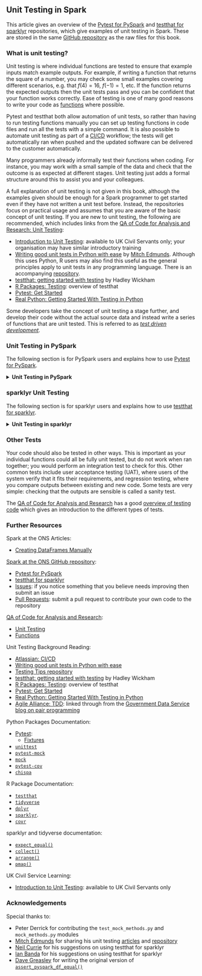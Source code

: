 ## Unit Testing in Spark

This article gives an overview of the [Pytest for PySpark](https://github.com/best-practice-and-impact/ons-spark/blob/main/ons-spark/pytest-for-pyspark/) and [testthat for sparklyr](https://github.com/best-practice-and-impact/ons-spark/blob/main/ons-spark/testthat-for-sparklyr/) repositories, which give examples of unit testing in Spark. These are stored in the same [GitHub repository](https://github.com/best-practice-and-impact/ons-spark/) as the raw files for this book.

### What is unit testing?

Unit testing is where individual functions are tested to ensure that example inputs match example outputs. For example, if writing a function that returns the square of a number, you may check some small examples covering different scenarios, e.g. that $f(4) = 16$, $f(-1) = 1$, etc. If the function returns the expected outputs then the unit tests pass and you can be confident that your function works correctly. Ease of testing is one of many good reasons to write your code as [functions](https://best-practice-and-impact.github.io/qa-of-code-guidance/core_programming.html#functions) where possible.

Pytest and testthat both allow automation of unit tests, so rather than having to run testing functions manually you can set up testing functions in code files and run all the tests with a simple command. It is also possible to automate unit testing as part of a [CI/CD](https://www.atlassian.com/continuous-delivery/principles/continuous-integration-vs-delivery-vs-deployment) workflow; the tests will get automatically ran when pushed and the updated software can be delivered to the customer automatically.

Many programmers already informally test their functions when coding. For instance, you may work with a small sample of the data and check that the outcome is as expected at different stages. Unit testing just adds a formal structure around this to assist you and your colleagues.

A full explanation of unit testing is not given in this book, although the examples given should be enough for a Spark programmer to get started even if they have not written a unit test before. Instead, the repositories focus on practical usage and assumes that you are aware of the basic concept of unit testing. If you are new to unit testing, the following are recommended, which includes links from the [QA of Code for Analysis and Research: Unit Testing](https://best-practice-and-impact.github.io/qa-of-code-guidance/testing_code.html#unit-testing):
- [Introduction to Unit Testing](https://learninghub.ons.gov.uk/enrol/index.php?id=539): available to UK Civil Servants only; your organisation may have similar introductory training
- [Writing good unit tests in Python with ease](https://mitches-got-glitches.medium.com/writing-good-unit-tests-in-python-with-ease-5fb6d7aa2b77) by [Mitch Edmunds](https://github.com/mitches-got-glitches). Although this uses Python, R users may also find this useful as the general principles apply to unit tests in any programming language. There is an accompanying [repository](https://github.com/mitches-got-glitches/testing-tips).
- [testthat: getting started with testing](https://vita.had.co.nz/papers/testthat.pdf) by Hadley Wickham
- [R Packages: Testing](https://r-pkgs.org/tests.html): overview of testthat
- [Pytest: Get Started](https://docs.pytest.org/en/latest/getting-started.html)
- [Real Python: Getting Started With Testing in Python](https://realpython.com/python-testing/)

Some developers take the concept of unit testing a stage further, and develop their code without the actual source data and instead write a series of functions that are unit tested. This is referred to as [*test driven development*](https://www.agilealliance.org/glossary/tdd).

### Unit Testing in PySpark

The following section is for PySpark users and explains how to use [Pytest for PySpark](https://github.com/best-practice-and-impact/ons-spark/blob/main/ons-spark/pytest-for-pyspark/).

<details>

<summary><b>Unit Testing in PySpark</b></summary>

<br>

#### Why use Pytest?

[Pytest](https://docs.pytest.org/en/stable/) is easier to use than Pythons default [`unittest`](https://docs.python.org/3/library/unittest.html) module. The issue with unit testing PySpark code is that you need to set up a Spark session; Pytest lets you easily do this with a [*fixture*](https://docs.pytest.org/en/6.2.x/fixture.html).

Pytest can be installed in the usual way. You will also want to ensure that [`pytest-mock`](https://pypi.org/project/pytest-mock/) and [`mock`](https://docs.python.org/3/library/unittest.mock.html) are installed for mocking, and [`pytest-cov`](https://pytest-cov.readthedocs.io/en/latest/) to look at code coverage. All four of these can be installed with the [requirements](https://github.com/best-practice-and-impact/ons-spark/blob/main/ons-spark/pytest-for-pyspark/requirements.txt) file within this repository using `pip install -r requirements.txt`. If you are using CDSW at the ONS, ensure that you are installing with Python 3 with `pip3 install requirements.txt`.

#### Test Structure

This example has four modules, stored in a directory named [`functions`](https://github.com/best-practice-and-impact/ons-spark/blob/main/ons-spark/pytest-for-pyspark/functions/). Each has a suite of tests, stored in a [`tests`](https://github.com/best-practice-and-impact/ons-spark/blob/main/ons-spark/pytest-for-pyspark/tests/) directory, as well as configuration files and a [`README`](https://github.com/best-practice-and-impact/ons-spark/blob/main/ons-spark/pytest-for-pyspark/README.md) at the top level:

- [`functions`](https://github.com/best-practice-and-impact/ons-spark/blob/main/ons-spark/pytest-for-pyspark/functions/):
    - [`basic_functions.py`](https://github.com/best-practice-and-impact/ons-spark/blob/main/ons-spark/pytest-for-pyspark/functions/basic_functions.py)
    - [`dataframe_functions.py`](https://github.com/best-practice-and-impact/ons-spark/blob/main/ons-spark/pytest-for-pyspark/functions/dataframe_functions.py)
    - [`mock_methods.py`](https://github.com/best-practice-and-impact/ons-spark/blob/main/ons-spark/pytest-for-pyspark/functions/mock_methods.py)
    - [`more_functions.py`](https://github.com/best-practice-and-impact/ons-spark/blob/main/ons-spark/pytest-for-pyspark/functions/more_functions.py)
- [`tests`](https://github.com/best-practice-and-impact/ons-spark/blob/main/ons-spark/pytest-for-pyspark/tests/):
    - [`__init__.py`](https://github.com/best-practice-and-impact/ons-spark/blob/main/ons-spark/pytest-for-pyspark/tests/__init__.py)
    - [`conftest.py`](https://github.com/best-practice-and-impact/ons-spark/blob/main/ons-spark/pytest-for-pyspark/tests/conftest.py)
    - [`helpers.py`](https://github.com/best-practice-and-impact/ons-spark/blob/main/ons-spark/pytest-for-pyspark/tests/helpers.py)
    - [`test_basic.py`](https://github.com/best-practice-and-impact/ons-spark/blob/main/ons-spark/pytest-for-pyspark/tests/test_basic.py)
    - [`test_dataframe.py`](https://github.com/best-practice-and-impact/ons-spark/blob/main/ons-spark/pytest-for-pyspark/tests/test_dataframe.py)
    - [`test_mock_methods.py`](https://github.com/best-practice-and-impact/ons-spark/blob/main/ons-spark/pytest-for-pyspark/tests/test_mock_methods.py)
    - [`test_more.py`](https://github.com/best-practice-and-impact/ons-spark/blob/main/ons-spark/pytest-for-pyspark/tests/test_more.py)
- [`pytest.ini`](https://github.com/best-practice-and-impact/ons-spark/blob/main/ons-spark/pytest-for-pyspark/pytest.ini)
- [`README.md`](https://github.com/best-practice-and-impact/ons-spark/blob/main/ons-spark/pytest-for-pyspark/README.md)
- [`requirements.txt`](https://github.com/best-practice-and-impact/ons-spark/blob/main/ons-spark/pytest-for-pyspark/requirements.txt)

Note that all the test modules begin with `test_*`; Pytest will also discover them if they end in `*_test`. The tests in [`test_mock_methods.py`](https://github.com/best-practice-and-impact/ons-spark/blob/main/ons-spark/pytest-for-pyspark/tests/test_mock_methods.py) are organised into *classes*; this is optional in Pytest but can make your code easier to read.

If you are using this structure it is essential that you include an [`__init__.py`](https://github.com/best-practice-and-impact/ons-spark/blob/main/ons-spark/pytest-for-pyspark/tests/__init__.py) file in the tests directory. This can be blank. Without it, Pytest will not be able to correctly import modules and your tests will not even compile.

Fixtures contained in [`conftest.py`](https://github.com/best-practice-and-impact/ons-spark/blob/main/ons-spark/pytest-for-pyspark/tests/conftest.py) can be used in any of the testing modules, without having to be specifically imported. This is the most logical place to put fixtures which have a `session` scope, including the fixture which defines the Spark session. As we want to store the test data as close to the test as possible, if your fixtures are not used in more than one module store them in that module rather than `conftest.py`.

Custom functions are stored in [`helpers.py`](https://github.com/best-practice-and-impact/ons-spark/blob/main/ons-spark/pytest-for-pyspark/tests/helpers.py). The key difference between this and `conftest.py` is that these are functions, not fixtures, and are imported in the usual way, e.g. `from tests.helpers import assert_pyspark_df_equal`.

#### Writing Tests

Writing unit tests for PySpark with Pytest is the same as writing a normal unit test, just with the additional challenge that a Spark session is needed to run the tests. To adapt Pytest for PySpark, a *fixture* needs to be added with scope `session` in [`conftest.py`](https://github.com/best-practice-and-impact/ons-spark/blob/main/ons-spark/pytest-for-pyspark/tests/conftest.py) that defines the Spark session. You can then pass this into each test. See the example code for more information on this.

#### Running Tests

To run the unit tests when in a container, open a terminal window and run `pytest`. This will automatically discover the tests and run them. You can also run them through the Python console with `!pytest`.

You can run a single module of tests with `pytest test_module_name.py` and run an individual test with `pytest test_module_name.py::test_name`. This can be useful when you have a large test suite and are only changing one module or function.

There are several options that you can specify when using Pytest. `pytest -v` will list the full names of the tests and if they passed or not and `pytest -vv` will give you the full output. You can find a full list of options with `pytest -h`.

#### Example Tests

The example tests cover several common scenarios, although they are far from exhaustive. Note that these unit tests use [manually created DataFrames](../spark-overview/creating-dataframes).

For Pytest to discover tests, they must begin with `test_`. Optionally they can be grouped into parent classes, which are in `CamelCase` and begin `Test`.

[Basic Tests](https://github.com/best-practice-and-impact/ons-spark/blob/main/ons-spark/pytest-for-pyspark/tests/test_basic.py): gives some simple examples:
- `test_count_animal`: simple scalar equality
- `test_format_columns`: checks that the output columns have the correct name and order
- `test_format_columns_unordered`: as above, but columns can be in any order

[DataFrame Tests](https://github.com/best-practice-and-impact/ons-spark/blob/main/ons-spark/pytest-for-pyspark/tests/test_dataframe.py): shows three different ways to test PySpark DF equality:
- `test_group_animal_collect`: tests DF equality using `.collect()`
- `test_group_animal_toPandas`: tests DF equality by using `.toPandas()` then `assert_frame_equal()`
- `test_group_animal_pyspark`: tests DF equality with a function that can be customised

You may want to investigate the [`chispa`](https://github.com/MrPowers/chispa) package for another way to check DataFrame equality if using Spark 3.0 or above.

[Mocking Tests](https://github.com/best-practice-and-impact/ons-spark/blob/main/ons-spark/pytest-for-pyspark/tests/test_mock_methods.py): provides examples using the `mock` module; these are grouped into classes:
- `TestCheckIsFirstOfMonth`:
    - `test_check_if_first_of_month`: mocks `datetime` to return `True`
    - `test_check_if_not_first_of_month`: mocks `datetime` to return `False`
- `TestReadCsvFromCdsw`:
    - `test_read_csv_from_cdsw`: uses `assert_called_with` a mocked file name, to verify that the function is called
- `TestReadCsvFromHdfs`:
    - `test_read_csv_from_hdfs`: as above, but uses Spark rather than pandas
- `TestOpenJson`:
    - `test_open_json`: as above, but reading a JSON file
- `TestJsonToDictionary`:
    - `test_json_to_dictionary`: mocks the reading of the dictionary with the one specified in `keywords`

[More Tests](https://github.com/best-practice-and-impact/ons-spark/blob/main/ons-spark/pytest-for-pyspark/tests/test_more.py): covers errors, mocking, data types, parametrisation and an example of Test Driven Development:
- `test_analysis_exception`: tests that the code raises an error
- `test_read_and_format_rescue`: uses mocking instead of reading from HDFS and tests data types
- `test_count_animal_parametrise`: example of parametrisation; generalised version of `test_count_animal`
- `TestAddSquareColumn`: this class contains six tests, all of the same format, which were written using [*test driven development*](https://www.agilealliance.org/glossary/tdd), where the tests are written *before* the code:
    - `test_add_square_column_small`
    - `test_add_square_column_null_identity`
    - `test_add_square_column_large`
    - `test_add_square_column_decimal`
    - `test_add_square_column_negative`

#### Ignoring Warnings

Your tests will return either `passed` or `failed` for each test. In addition, you may get warnings. Sometimes these contain useful information about the code, that prompts you to correct some potential problems. They warnings can however be superfluous, for instance, if the warning is not relevant to you or is from another package. You can create a [`pytest.ini`](https://github.com/best-practice-and-impact/ons-spark/blob/main/ons-spark/pytest-for-pyspark/pytest.ini) file in the parent directory, with instructions to ignore certain types of warnings. If running this example at the ONS with CDSW, there is a `DeprecationWarning` from a built in Cloudera package, plus a `RuntimeWarning`; both are ignored through providing a partial string match. Do not just ignore entire classes of errors; warnings exist for a reason!

#### Mocking

Unit testing functions which take an input and produce an output, without any side effects, are relatively straightforward and when developing with unit tests in mind it is useful to try and write functions in this way. Some functions do have side effects; for instance, reading from a file on HDFS or another data source, or writing out to a log file. When unit testing we do not want to read or write files; instead, we can use the concept of [*mocking*](https://github.com/best-practice-and-impact/ons-spark/blob/main/ons-spark/pytest-for-pyspark/tests/test_mock_methods.py).

Mocking enables you to alter the behaviour of objects in your code. So for instance, rather than read a file which returns a PySpark DataFrame, you can specify a different DataFrame which will be returned instead. See the example in `test_read_and_format_rescue`. Another use of mocking is to replace calls to the current date and time with a fixed value (see `test_check_if_first_of_month`).

The example in `test_read_and_format_rescue` uses the `pytest-mock` module which can be installed with pip. This works essentially as a wrapper to the `mock` module used in `test_mock_methods.py`; which one to use is personal preference.

This only scratches the surface of what mocking can do. The documentation for [pytest-mock](https://pypi.org/project/pytest-mock/) and [mock](https://docs.python.org/3/library/unittest.mock.html) give more detail on this.

#### Parametrisation

`test_count_animal_parametrise` is an example of parametrisation. Whereas `test_count_animal` only checked that `"Cat"` was 3, here the test is generalised to check other animals too in a succinct manner.

#### Coverage

Ideally unit tests should cover as much of your code as possible. There is an automated way to check what percentage of each module is covered, using the [`pytest-cov`](https://pytest-cov.readthedocs.io/en/latest/) module.

To run, open a terminal window and run `pytest --cov functions`, where `functions` is the name of the directory where your modules are stored.

This will return a report showing what percentage of each module is covered by unit tests. Obviously, the higher the percentage the better, but there is no standard percentage to aim for: each project is different and some will have more coverage than others. For instance, a module which covers reading and writing data from HDFS or another data source will often have less coverage than one with pure statistical functions.

#### `chispa`: Checking DataFrame Equality

The [`chispa`](https://github.com/MrPowers/chispa) package contains methods that can be used to test PySpark DataFrame equality. However, as a dependency it will install Spark 3, so if you are using Spark 2.4 or earlier you will have to manually uninstall this and revert back. If you are an experienced user or are using Spark 3 you may want to investigate this package further.

</details>

### sparklyr Unit Testing

The following section is for sparklyr users and explains how to use [testthat for sparklyr](https://github.com/best-practice-and-impact/ons-spark/blob/main/ons-spark/testthat-for-sparklyr/).

<details>

<summary><b>Unit Testing in sparklyr</b></summary>

<br>

There is only a small amount of information available online for best practice when unit testing sparklyr code. As such this repository is in development and we encourage any contributions or suggestions; please do this by raising an [issue](https://github.com/best-practice-and-impact/ons-spark/issues) or [pull request](https://github.com/best-practice-and-impact/ons-spark/pulls) on [GitHub](https://github.com/best-practice-and-impact/ons-spark).

#### Why use testthat?

[`testthat`](https://testthat.r-lib.org/) is the most popular unit testing package available for R. It is connected to the [`tidyverse`](https://www.tidyverse.org/) suite of packages, along with [`dplyr`](https://dplyr.tidyverse.org/) and [`sparklyr`](https://spark.rstudio.com/). `testthat` can be used with sparklyr code by setting up a local Spark connection in a setup file.

You can install `testthat` in the usual way with `install.packages("testthat")`. It is recommended to install `tidyverse` first; also ensure that you have installed `sparklyr`. You can also install [`covr`](https://github.com/r-lib/covr#readme) if you want to check [code coverage](#Coverage).

#### Test Structure

This example has three modules, stored in a [`functions`](https://github.com/best-practice-and-impact/ons-spark/blob/main/ons-spark/testthat-for-sparklyr/functions/) directory. Each has a suite of tests, stored in a [`tests`](https://github.com/best-practice-and-impact/ons-spark/blob/main/ons-spark/testthat-for-sparklyr/tests/) directory:

- [`functions`](https://github.com/best-practice-and-impact/ons-spark/blob/main/ons-spark/testthat-for-sparklyr/functions/)
    - [`basic_functions.R`](https://github.com/best-practice-and-impact/ons-spark/blob/main/ons-spark/testthat-for-sparklyr/functions/basic_functions.R)
    - [`dataframe_functions.R`](https://github.com/best-practice-and-impact/ons-spark/blob/main/ons-spark/testthat-for-sparklyr/functions/dataframe_functions.R)
    - [`more_functions.R`](https://github.com/best-practice-and-impact/ons-spark/blob/main/ons-spark/testthat-for-sparklyr/functions/more_functions.R)
- [`tests`](https://github.com/best-practice-and-impact/ons-spark/blob/main/ons-spark/testthat-for-sparklyr/tests/)
    - [`setup_spark.R`](https://github.com/best-practice-and-impact/ons-spark/blob/main/ons-spark/testthat-for-sparklyr/tests/setup_spark.R)
    - [`test_basic.R`](https://github.com/best-practice-and-impact/ons-spark/blob/main/ons-spark/testthat-for-sparklyr/tests/test_basic.R)
    - [`test_dataframe.R`](https://github.com/best-practice-and-impact/ons-spark/blob/main/ons-spark/testthat-for-sparklyr/tests/test_dataframe.R)
    - [`test_more.R`](https://github.com/best-practice-and-impact/ons-spark/blob/main/ons-spark/testthat-for-sparklyr/tests/test_more.R)
- [`coverage.R`](https://github.com/best-practice-and-impact/ons-spark/blob/main/ons-spark/testthat-for-sparklyr/coverage.R)
- [`README.md`](https://github.com/best-practice-and-impact/ons-spark/blob/main/ons-spark/testthat-for-sparklyr/README.md)
- [`run_tests.R`](https://github.com/best-practice-and-impact/ons-spark/blob/main/ons-spark/testthat-for-sparklyr/run_tests.R)

Note that all the test modules begin with `test_*`. `testthat` will discover any file that begins `test*`; adding the underscore makes the context clearer (more detail in [Running Tests](running-tests-sparklyr)). Unlike unit testing in Python, the files will not be discovered if they end solely in `*test`.

`testthat` will import functions in any file beginning `setup_*`, without having to individually source them in the test modules. This is the most logical place to put a function that contains the local Spark setup. As we want to store the test data as close to the test as possible, if the intention of your functions is to only use them in one module store them in that module rather than in `setup_*`; `test_sum_animal()` is therefore contained only in `test_more`, whereas `expect_sdf_equal()` is in `setup_spark` as this is a wrapper for testing DataFrame equality in Spark and therefore it is desirable to have this available globally.

[`coverage.R`](https://github.com/best-practice-and-impact/ons-spark/blob/main/ons-spark/testthat-for-sparklyr/coverage.R) can be ran to check code coverage. See the section on [Coverage](coverage-sparklyr) for more details.

#### Writing Tests

The [R Packages](https://r-pkgs.org/) chapter on [testing](https://r-pkgs.org/tests.html#test-tests) covers how to write a unit test using testthat. To adapt this to sparklyr, a local Spark session needs to be created for each test, using `testthat_spark_connection()` in [`setup_spark.R`](https://github.com/best-practice-and-impact/ons-spark/blob/main/ons-spark/testthat-for-sparklyr/tests/setup_spark.R). See the example code for more information on this.

(running-tests-sparklyr)=
#### Running Tests

To run the unit tests, ensure that your working directory is set correctly (if cloning the `ons-spark` repository, that will be `setwd("./ons-spark/testthat-for-sparklyr")`, then type `testthat::test_dir("./tests")` into the R console (if using a container ensure that you are not using the terminal window). Referencing the package directly with `::` means it does not have to be imported using `library()` or `require()` and can therefore be ran with one simple command.

The wrapper code in [`run_tests.R`](https://github.com/best-practice-and-impact/ons-spark/blob/main/ons-spark/testthat-for-sparklyr/run_tests.R) script will automatically set the working directory and run the tests.

The output lists the number of tests that passed, failed, warned and skipped for each file in turn, plus the duration:
```
testthat::test_dir("./tests")
✔ |  OK F W S | Context
✔ |   3       | basic [22.9 s]
✔ |   2       | dataframe [6.0 s]
✔ |   7       | more [7.6 s]

══ Results ═════════════════════════════════════════════════════════════════════
Duration: 36.5 s

[ FAIL 0 | WARN 0 | SKIP 0 | PASS 12 ]
```

The full name of the module will be listed under `Context`, unless it begins with `test_`, e.g. `test_basic.R` becomes `basic`. The duration of the first test took longer, this is due to the setting up of the Spark session, `sc`. Future tests are able to reuse the same session and so run faster.

To run a single test module, use `testthat::test_file()`.  This can be useful when you have a large test suite and are only changing one module or function.

#### Example Tests

The example tests cover several common scenarios, although they are far from exhaustive.  Note that these unit tests use [manually created DataFrames](../spark-overview/creating-dataframes).

[Basic Tests](https://github.com/best-practice-and-impact/ons-spark/blob/main/ons-spark/testthat-for-sparklyr/tests/test_basic.R): gives some simple examples
- `test count_animal`: simple scalar equality
- `test format_columns`: checks that the output columns have the correct name and order
- `test format_columns unordered`: as above, but columns can be in any order

[DataFrame Tests](https://github.com/best-practice-and-impact/ons-spark/blob/main/ons-spark/testthat-for-sparklyr/tests/test_dataframe.R): shows two different ways to test sparklyr DF equality
- `test group_animal`: tests DF equality using [`collect()`](https://dplyr.tidyverse.org/reference/compute.html) and [`arrange()`](https://dplyr.tidyverse.org/reference/arrange.html), to ensure the DFs are sorted identically
- `test group_animal using function`: uses a wrapper for [`expect_equal()`](https://testthat.r-lib.org/reference/equality-expectations.html), `expect_sdf_equal()`, which takes sparklyr DFs as an input and will collect and arrange

[More Tests](https://github.com/best-practice-and-impact/ons-spark/blob/main/ons-spark/testthat-for-sparklyr/tests/test_more.R): covers errors and parameterisation
- `test analysis exception`: tests that the code raises an error
- `test sum_animal with multiple expectations`: example of multiple `expect_equal()` in the same test, including comparing `NA` values
- `test sum_animal parameterised`: example of parameterisation

#### Parametrisation

`test sum_animal parameterised` is an example of parametrisation. You can use the `apply` family of functions from base R, or make use of the [`purrr`](https://purrr.tidyverse.org/index.html) package depending on your preference. This example uses [`mapply()`](https://stat.ethz.ch/R-manual/R-devel/library/base/html/mapply.html) with two input vectors; [`walk2()`](https://purrr.tidyverse.org/reference/map2.html) is the `purrr` equivalent.

(coverage-sparklyr)=
#### Coverage

Ideally unit tests should cover as much of your code as possible. There is an automated way to check what percentage of each module is covered, using the [`covr`](https://github.com/r-lib/covr#readme) package.

`covr` is designed for full packages but can be adapted for files using `covr::file_coverage` with `mapply()` or [`purrr::pmap()`](https://purrr.tidyverse.org/reference/map.html), with a list of files and tests as inputs. This is contained in the [`coverage.R`](https://github.com/best-practice-and-impact/ons-spark/blob/main/ons-spark/testthat-for-sparklyr/coverage.R) script. It will return a report for each file, showing what percentage of each module is covered by unit tests. Obviously, the higher the percentage the better, but there is no standard percentage to aim for: each project is different and some will have more coverage than others. For instance, a module which covers reading and writing data from HDFS or another data source will often have less coverage than one with pure statistical functions.

</details>

### Other Tests

Your code should also be tested in other ways. This is important as your individual functions could all be fully unit tested, but do not work when ran together; you would perform an integration test to check for this. Other common tests include user acceptance testing (UAT), where users of the system verify that it fits their requirements, and regression testing, where you compare outputs between existing and new code. Some tests are very simple: checking that the outputs are sensible is called a sanity test.

The [QA of Code for Analysis and Research](https://best-practice-and-impact.github.io/qa-of-code-guidance) has a good [overview of testing code](https://best-practice-and-impact.github.io/qa-of-code-guidance/testing_code.html) which gives an introduction to the different types of tests.

### Further Resources

Spark at the ONS Articles:
- [Creating DataFrames Manually](../spark-overview/creating-dataframes)

[Spark at the ONS GitHub repository](https://github.com/best-practice-and-impact/ons-spark):
- [Pytest for PySpark](https://github.com/best-practice-and-impact/ons-spark/blob/main/ons-spark/pytest-for-pyspark/)
- [testthat for sparklyr](https://github.com/best-practice-and-impact/ons-spark/blob/main/ons-spark/testthat-for-sparklyr/)
- [Issues](https://github.com/best-practice-and-impact/ons-spark/issues): if you notice something that you believe needs improving then submit an issue
- [Pull Requests](https://github.com/best-practice-and-impact/ons-spark/pulls): submit a pull request to contribute your own code to the repository

[QA of Code for Analysis and Research](https://best-practice-and-impact.github.io/qa-of-code-guidance/):
- [Unit Testing](https://best-practice-and-impact.github.io/qa-of-code-guidance/testing_code.html#unit-testing)
- [Functions](https://best-practice-and-impact.github.io/qa-of-code-guidance/core_programming.html#functions)

Unit Testing Background Reading:
- [Atlassian: CI/CD](https://www.atlassian.com/continuous-delivery/principles/continuous-integration-vs-delivery-vs-deployment)
- [Writing good unit tests in Python with ease](https://mitches-got-glitches.medium.com/writing-good-unit-tests-in-python-with-ease-5fb6d7aa2b77)
- [Testing Tips repository](https://github.com/mitches-got-glitches/testing-tips)
- [testthat: getting started with testing](https://vita.had.co.nz/papers/testthat.pdf) by Hadley Wickham
- [R Packages: Testing](https://r-pkgs.org/tests.html): overview of testthat
- [Pytest: Get Started](https://docs.pytest.org/en/latest/getting-started.html)
- [Real Python: Getting Started With Testing in Python](https://realpython.com/python-testing/)
- [Agile Alliance: TDD](https://www.agilealliance.org/glossary/tdd): linked through from the [Government Data Service blog on pair programming](https://gds.blog.gov.uk/2018/02/06/how-to-pair-program-effectively-in-6-steps/)

Python Packages Documentation:
- [Pytest](https://docs.pytest.org/en/stable/):
    - [Fixtures](https://docs.pytest.org/en/6.2.x/fixture.html)
- [`unittest`](https://docs.python.org/3/library/unittest.html)
- [`pytest-mock`](https://pypi.org/project/pytest-mock/)
- [`mock`](https://docs.python.org/3/library/unittest.mock.html)
- [`pytest-cov`](https://pytest-cov.readthedocs.io/en/latest/)
- [`chispa`](https://github.com/MrPowers/chispa)

R Package Documentation:
- [`testthat`](https://testthat.r-lib.org/) 
- [`tidyverse`](https://www.tidyverse.org/)
- [`dplyr`](https://dplyr.tidyverse.org/)
- [`sparklyr`](https://spark.rstudio.com/).
- [`covr`](https://github.com/r-lib/covr#readme)

sparklyr and tidyverse documentation:
- [`expect_equal()`](https://testthat.r-lib.org/reference/equality-expectations.html)
- [`collect()`](https://dplyr.tidyverse.org/reference/compute.html)
- [`arrange()`](https://dplyr.tidyverse.org/reference/arrange.html)
- [`pmap()`](https://purrr.tidyverse.org/reference/map.html)

UK Civil Service Learning:
- [Introduction to Unit Testing](https://learninghub.ons.gov.uk/enrol/index.php?id=539): available to UK Civil Servants only

### Acknowledgements

Special thanks to:
- Peter Derrick for contributing the `test_mock_methods.py` and `mock_methods.py` modules
- [Mitch Edmunds](https://github.com/mitches-got-glitches) for sharing his unit testing [articles](https://mitches-got-glitches.medium.com/writing-good-unit-tests-in-python-with-ease-5fb6d7aa2b77) and [repository](https://github.com/mitches-got-glitches/testing-tips)
- [Neil Currie](https://github.com/neilcuz) for his suggestions on using testthat for sparklyr
- [Ian Banda](https://github.com/bandaian) for his suggestions on using testthat for sparklyr
- [Dave Greasley](https://github.com/DaveGreasley) for writing the original version of [`assert_pyspark_df_equal()`](https://github.com/best-practice-and-impact/ons-spark/blob/main/ons-spark/pytest-for-pyspark/tests/helpers.py)
